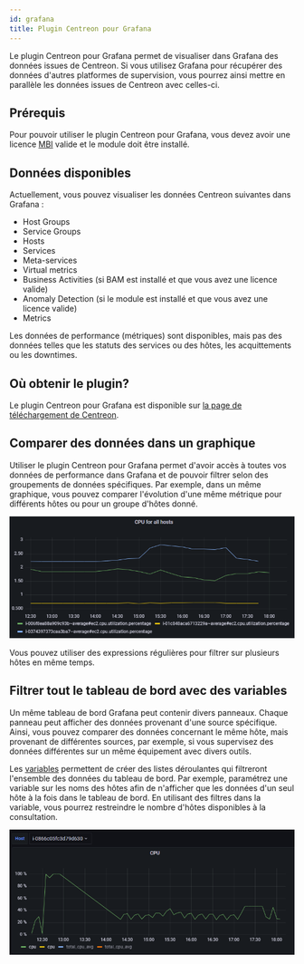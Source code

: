 ```yaml
---
id: grafana
title: Plugin Centreon pour Grafana
---
```


Le plugin Centreon pour Grafana permet de visualiser dans Grafana des données issues de Centreon. Si vous utilisez Grafana pour récupérer des données d'autres platformes de supervision, vous pourrez ainsi mettre en parallèle les données issues de Centreon avec celles-ci.

## Prérequis

Pour pouvoir utiliser le plugin Centreon pour Grafana, vous devez avoir une licence [MBI](../reporting/introduction.md) valide et le module doit être installé. 

## Données disponibles

Actuellement, vous pouvez visualiser les données Centreon suivantes dans Grafana :

- Host Groups
- Service Groups
- Hosts
- Services
- Meta-services
- Virtual metrics
- Business Activities (si BAM est installé et que vous avez une licence valide)
- Anomaly Detection (si le module est installé et que vous avez une licence valide)
- Metrics

Les données de performance (métriques) sont disponibles, mais pas des données telles que les statuts des services ou des hôtes, les acquittements ou les downtimes.

## Où obtenir le plugin?

Le plugin Centreon pour Grafana est disponible sur [la page de téléchargement de Centreon](https://download.centreon.com/).

## Comparer des données dans un graphique

Utiliser le plugin Centreon pour Grafana permet d'avoir accès à toutes vos données de performance dans Grafana et de pouvoir filtrer selon des groupements de données spécifiques. Par exemple, dans un même graphique, vous pouvez comparer l'évolution d'une même métrique pour différents hôtes ou pour un groupe d'hôtes donné.

![image](../assets/metrology/grafana_compare.png)

Vous pouvez utiliser des expressions régulières pour filtrer sur plusieurs hôtes en même temps.

## Filtrer tout le tableau de bord avec des variables

Un même tableau de bord Grafana peut contenir divers panneaux. Chaque panneau peut afficher des données provenant d'une source spécifique. Ainsi, vous pouvez comparer des données concernant le même hôte, mais provenant de différentes sources, par exemple, si vous supervisez des données différentes sur un même équipement avec divers outils.

Les [variables](https://grafana.com/docs/grafana/latest/variables/) permettent de créer des listes déroulantes qui filtreront l'ensemble des données du tableau de bord. Par exemple, paramétrez une variable sur les noms des hôtes afin de n'afficher que les données d'un seul hôte à la fois dans le tableau de bord. En utilisant des filtres dans la variable, vous pourrez restreindre le nombre d'hôtes disponibles à la consultation.
 
![image](../assets/metrology/grafana_variables.png)
